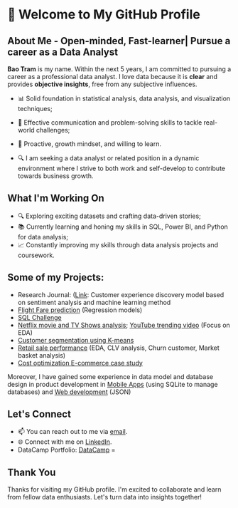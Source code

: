 # 👋 Welcome to My GitHub Profile

## About Me - Open-minded, Fast-learner| Pursue a career as a Data Analyst
**Bao Tram** is my name.
Within the next 5 years, I am committed to pursuing a career as a professional data analyst. I love data because it is **clear** and provides **objective insights**, free from any subjective influences. 

- 📊 Solid foundation in statistical analysis, data analysis, and visualization techniques;
- 🧩 Effective communication and problem-solving skills to tackle real-world challenges;
- 🧩 Proactive, growth mindset, and willing to learn.
  
- 🔍 I am seeking a data analyst or related position in a dynamic environment where I strive to both work and self-develop to contribute towards business growth.

## What I'm Working On
- 🔍 Exploring exciting datasets and crafting data-driven stories;
- 📚 Currently learning and honing my skills in SQL, Power BI, and Python for data analysis;
- 📈 Constantly improving my skills through data analysis projects and coursework.

## Some of my Projects:
- Research Journal: ([Link](https://stdjelm.scienceandtechnology.com.vn/index.php/stdjelm/article/view/1030): Customer experience discovery model based on sentiment analysis and machine learning method
- [Flight Fare prediction](https://github.com/baotram237/Regression-model-Flight-fare-Prediction) (Regression models)
- [SQL Challenge](https://github.com/baotram237/SQLChallenge)
- [Netflix movie and TV Shows analysis](https://github.com/baotram237/Netflix); [YouTube trending video](https://github.com/baotram237/Youtube-Trending-video) (Focus on EDA)
- [Customer segmentation using K-means](https://github.com/baotram237/K-means) 
- [Retail sale performance](https://github.com/baotram237/Retail-analysis) (EDA, CLV analysis, Churn customer, Market basket analysis)
- [Cost optimization E-commerce case study](https://github.com/baotram237/Cost-Optimization-Ecommerce-Case-study-)

Moreover, I have gained some experience in data model and database design in product development in [Mobile Apps](https://github.com/giangle286/MOBILE_PROJECT) (using SQLite to manage databases) and [Web development](https://github.com/tuuyen13/webphongtro) (JSON)

## Let's Connect

- 📫 You can reach out to me via [email](mailto:baotram23764@gmail.com).
- 🌐 Connect with me on [LinkedIn](https://www.linkedin.com/in/baotram237/).
- DataCamp Portfolio: [DataCamp](https://www.datacamp.com/portfolio/trambao)
=
## Thank You

Thanks for visiting my GitHub profile. I'm excited to collaborate and learn from fellow data enthusiasts. Let's turn data into insights together!
